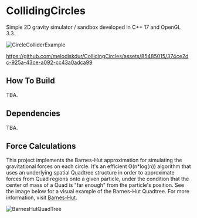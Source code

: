 # CollidingCircles
Simple 2D gravity simulator / sandbox developed in C++ 17 and OpenGL 3.3.

![CircleColliderExample](https://github.com/melodiskdur/CollidingCircles/assets/85485015/ed0d9c5d-624f-4673-a881-08cccc9c601a)

https://github.com/melodiskdur/CollidingCircles/assets/85485015/374ce2dc-925a-43ce-a092-cc43a0adca99

## How To Build
TBA.

## Dependencies
TBA.

## Force Calculations
This project implements the Barnes-Hut approximation for simulating the gravitational forces on each circle. It's an efficient O(n*log(n)) algorithm that
uses an underlying spatial Quadtree structure in order to approximate forces from Quad regions onto a given particle, under the condition that
the center of mass of a Quad is "far enough" from the particle's position. See the image below for a visual example of the Barnes-Hut Quadtree.
For more information, visit [Barnes-Hut](https://beltoforion.de/en/barnes-hut-galaxy-simulator/).

![BarnesHutQuadTree](https://github.com/melodiskdur/CollidingCircles/assets/85485015/5f35d5ab-6bfe-4867-ab85-e6e63487a729)
